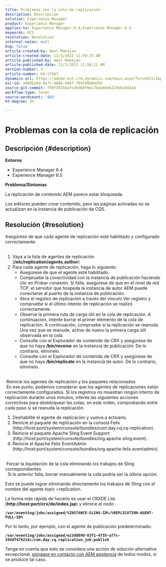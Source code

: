```yaml
---
title: Problemas con la cola de replicación
description: Descripción
solution: Experience Manager
product: Experience Manager
applies-to: Experience Manager 6.4,Experience Manager 6.5
keywords: KCS
resolution: Resolution
internal-notes: null
bug: false
article-created-by: Amol Mahajan
article-created-date: 11/3/2022 11:50:25 AM
article-published-by: Amol Mahajan
article-published-date: 11/3/2022 11:58:11 AM
version-number: 3
article-number: KA-17467
dynamics-url: https://adobe-ent.crm.dynamics.com/main.aspx?forceUCI=1&pagetype=entityrecord&etn=knowledgearticle&id=1a7e0ab3-6d5b-ed11-9561-6045bd006d92
exl-id: a908b24d-9e7c-488b-946f-769708b8dd5b
source-git-commit: 7f0f5035ea7cebd60f6ec7bda9de6225b6c602a4
workflow-type: tm+mt
source-wordcount: '403'
ht-degree: 3%

---
```


# Problemas con la cola de replicación

## Descripción {#description}

<b>Entorno</b>
- Experience Manager 6.4
- Experience Manager 6.5


<b>Problema/Síntomas</b>

La replicación de contenido AEM parece estar bloqueada.

Los editores pueden crear contenido, pero las páginas activadas no se actualizan en la instancia de publicación de CQ5.


## Resolución {#resolution}

Asegúrese de que cada agente de replicación esté habilitado y configurado correctamente.<br> 
1. Vaya a la lista de agentes de replicación (<b>/etc/replication/agents.author</b>)
2. Para cada agente de replicación, haga lo siguiente:
   - Asegúrese de que el agente esté habilitado.
   - Compruebe la conectividad con la instancia de publicación haciendo clic en Probar conexión. Si falla, asegúrese de que en el nivel de red TCP, el servidor que hospeda la instancia de autor AEM puede conectarse al puerto de la instancia de publicación.
   - Abra el registro de replicación a través del vínculo Ver registro y compruebe si el último intento de replicación se realizó correctamente.
   - Observe la primera ruta de carga útil en la cola de replicación. A continuación, intente borrar el primer elemento de la cola de replicación. A continuación, compruebe si la replicación se reanuda. Una vez que se reanude, active de nuevo la primera carga útil observada en la cola.
   - Consulte con el Explorador de contenido de CRX y asegúrese de que no haya <b>/bin/receive</b> en la instancia de publicación. De lo contrario, elimínelo.
   - Consulte con el Explorador de contenido de CRX y asegúrese de que no haya <b>/bin/replicate</b> en la instancia de autor. De lo contrario, elimínelo.

<br> Reinicie los agentes de replicación y los paquetes relacionados<br> En ese punto, podemos considerar que los agentes de replicaciones están correctamente configurados. Si los registros no muestran ningún intento de replicación durante unos minutos, intente las siguientes acciones correctivas para desbloquear las colas, en este orden, comprobando entre cada paso si se reanuda la replicación.


1. Deshabilite el agente de replicación y vuelva a activarlo.
2. Reinicie el paquete de replicación en la consola Felix (http://host:port/system/console/bundles/com.day.cq.cq-replication).
3. Reinicie el paquete Apache Sling Event Support (http://host:port/system/console/bundles/org.apache.sling.event).
4. Reinicie el Apache Felix EventAdmin (http://host:port/system/console/bundles/org.apache.felix.eventadmin).

<br> Forzar la liquidación de la cola eliminando los trabajos de Sling correspondientes<br> 
Si lo anterior falla, borrar manualmente la cola podría ser la última opción.

Esto se puede lograr eliminando directamente los trabajos de Sling con el nombre del agente topic =replication.

La forma más rápida de hacerlo es usar el CRXDE Lite (<b>http://host:port/crx/de/index.jsp</b>) y elimine el nodo :

<b>`/var/eventing/jobs/assigned/%INSTANCE-SLING-ID%/%REPLICATION-AGENT-FULL-ID%`</b>

Por lo tanto, por ejemplo, con el agente de publicación predeterminado:

<b>`/var/eventing/jobs/assigned/e23dd09d-83f1-4735-a77c-394df479214c/com.day.cq.replication.job.publish`</b>

Tenga en cuenta que esto se considera una acción de solución alternativa excepcional, [póngase en contacto con AEM asistencia](https://helpx.adobe.com/es/marketing-cloud/contact-support.html) de todos modos, si se produce tal caso.
